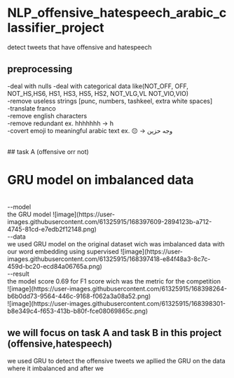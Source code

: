 # NLP_offensive_hatespeech_arabic_classifier_project
detect tweets that have offensive and hatespeech 


## preprocessing
  -deal with nulls
  -deal with categorical data like(NOT_OFF, OFF, NOT_HS,HS6, HS1, HS3, HS5, HS2, NOT_VLG,VL NOT_VIO,VIO) <br>
  -remove useless strings [punc, numbers, tashkeel, extra white spaces]<br>
  -translate franco <br>
  -remove english characters<br>
  -remove redundant ex. hhhhhhh -> h <br>
  -covert emoji to meaningful arabic text ex. 😔 -> وجه حزين



<br>
## task A (offensive orr not)

# GRU model on imbalanced data  
<br>
--model <br>
the GRU model
![image](https://user-images.githubusercontent.com/61325915/168397609-2894123b-a712-4745-81cd-e7edb2f12148.png)

<br>
--data  <br>
we used GRU model on the original dataset wich was imbalanced data with our word embedding using supervised 
![image](https://user-images.githubusercontent.com/61325915/168397418-e84f48a3-8c7c-459d-bc20-ecd84a06765a.png)
<br>
--result  <br>
the model score 0.69 for F1 score wich was the metric for the competition
<br>![image](https://user-images.githubusercontent.com/61325915/168398264-b6b0dd73-9564-446c-9168-f062a3a08a52.png)

<br>
![image](https://user-images.githubusercontent.com/61325915/168398301-b8e349c4-f653-413b-b80f-fce08069865c.png)





## we will focus on task A and task B in this project (offensive,hatespeech)



we used GRU to detect the offensive tweets we apllied the GRU on the data where it imbalanced and after we 
  
